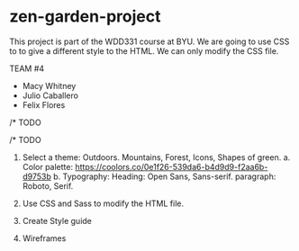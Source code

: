 # zen-garden-project
This project is part of the WDD331 course at BYU. We are going to use CSS to to give a different style to the HTML.
We can only modify the CSS file.

TEAM #4

* Macy Whitney
* Julio Caballero
* Felix Flores

/* TODO

/* TODO

1. Select a theme: Outdoors. Mountains, Forest, Icons, Shapes of green.
  a. Color palette: https://coolors.co/0e1f26-539da6-b4d9d9-f2aa6b-d9753b
  b. Typography:
      Heading: Open Sans, Sans-serif.
      paragraph: Roboto, Serif.

2. Use CSS and Sass to modify the HTML file.
3. Create Style guide
4. Wireframes




